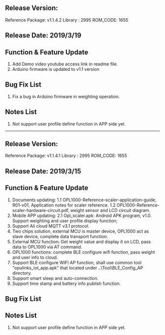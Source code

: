 ## Release Version:
Reference Package: v1.1.4.2
Library : 2995
ROM_CODE: 1655 

## Release Date: 2019/3/19

## Function & Feature Update 
1. Add Demo video youtube access link in readme file. 
2. Arduino firmware is updated to v1.1 version 

## Bug Fix List 
1. Fix a bug in Arduino firmware in weighting operation.

## Notes List 
1. Not support user profile define function in APP side yet. 

****************

## Release Version:
Reference Package: v1.1.4.1
Library : 2995
ROM_CODE: 1655 

## Release Date: 2019/3/15

## Function & Feature Update 
1. Documents updating:
    1.1 OPL1000-Reference-scaler-application-guide, R01-v01, Application notes for scaler reference.
    1.2 OPL1000-Reference-scaler-hardware-circuit.pdf, weight sensor and LCD circuit diagram.  
2. Mobile APP updating:
   2.1 Opl_scaler.apk: Android APK program, v1.0. Support weighting and user profile display function;    
3. Support Ali cloud MQTT v3.1 protocol.
4. Two chips solution, external MCU is master device, OPL1000 act as slave device,  complete data transport function. 
5. External MCU function: Get weight value and display it on LCD, pass data to OPL1000 via AT command. 
6. OPL1000 functions: complete BLE configure wifi function, pass weight and user info to cloud. 
7. Support  BLE configure WIFI AP function, shall use common tool "opulinks_iot_app.apk" that located under ..\Tool\BLE_Config_AP directory.
8. Support smart sleep and auto-connection.
9. Support time stamp and battery info publish function. 

## Bug Fix List 

## Notes List 
1. Not support user profile define function in APP side yet. 


